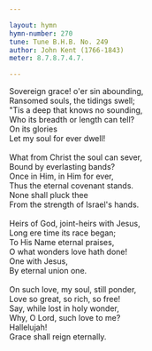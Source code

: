 ```yaml
---

layout: hymn
hymn-number: 270
tune: Tune B.H.B. No. 249
author: John Kent (1766-1843)
meter: 8.7.8.7.4.7.

---
```

Sovereign grace! o'er sin abounding,<br>Ransomed souls, the tidings swell;<br>"Tis a deep that knows no sounding,<br>Who its breadth or length can tell?<br>On its glories<br>Let my soul for ever dwell!<br><br>What from Christ the soul can sever,<br>Bound by everlasting bands?<br>Once in Him, in Him for ever,<br>Thus the eternal covenant stands.<br>None shall pluck thee<br>From the strength of Israel's hands.<br><br>Heirs of God, joint-heirs with Jesus,<br>Long ere time its race began;<br>To His Name eternal praises,<br>O what wonders love hath done!<br>One with Jesus,<br>By eternal union one.<br><br>On such love, my soul, still ponder,<br>Love so great, so rich, so free!<br>Say, while lost in holy wonder,<br>Why, O Lord, such love to me?<br>Hallelujah!<br>Grace shall reign eternally.<br><br><br>
